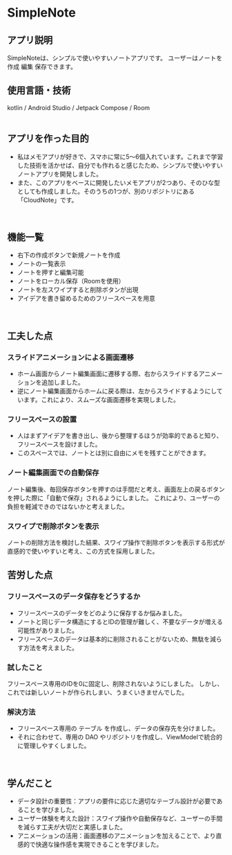 # SimpleNote
## アプリ説明
SimpleNoteは、シンプルで使いやすいノートアプリです。
ユーザーはノートを作成 編集 保存できます。
<br>  

## 使用言語・技術
kotlin / Android Studio / Jetpack Compose / Room <br>
<br>  

## アプリを作った目的
 - 私はメモアプリが好きで、スマホに常に5〜6個入れています。これまで学習した技術を活かせば、自分でも作れると感じたため、シンプルで使いやすいノートアプリを開発しました。
 - また、このアプリをベースに開発したいメモアプリが2つあり、そのひな型としても作成しました。そのうちの1つが、別のリポジトリにある「CloudNote」です。
<br>  

## 機能一覧
 - 右下の作成ボタンで新規ノートを作成
 - ノートの一覧表示
 - ノートを押すと編集可能
 - ノートをローカル保存（Roomを使用）
 - ノートを左スワイプすると削除ボタンが出現
 - アイデアを書き留めるためのフリースペースを用意
<br>  

## 工夫した点
### **スライドアニメーションによる画面遷移**
- ホーム画面からノート編集画面に遷移する際、右からスライドするアニメーションを追加しました。
- 逆にノート編集画面からホームに戻る際は、左からスライドするようにしています。これにより、スムーズな画面遷移を実現しました。

### **フリースペースの設置**
- 人はまずアイデアを書き出し、後から整理するほうが効率的であると知り、フリースペースを設けました。
- このスペースでは、ノートとは別に自由にメモを残すことができます。

### **ノート編集画面での自動保存**
ノート編集後、毎回保存ボタンを押すのは手間だと考え、画面左上の戻るボタンを押した際に「自動で保存」されるようにしました。
これにより、ユーザーの負担を軽減できのではないかと考えました。

### **スワイプで削除ボタンを表示**
ノートの削除方法を検討した結果、スワイプ操作で削除ボタンを表示する形式が直感的で使いやすいと考え、この方式を採用しました。
<br>  

## 苦労した点
### フリースペースのデータ保存をどうするか
- フリースペースのデータをどのように保存するか悩みました。
- ノートと同じデータ構造にするとIDの管理が難しく、不要なデータが増える可能性がありました。
- フリースペースのデータは基本的に削除されることがないため、無駄を減らす方法を考えました。

### 試したこと
フリースペース専用のIDを0に固定し、削除されないようにしました。
しかし、これでは新しいノートが作られしまい、うまくいきませんでした。

### 解決方法
- フリースペース専用の テーブル を作成し、データの保存先を分けました。
- それに合わせて、専用の DAO やリポジトリを作成し、ViewModelで統合的に管理しやすくしました。
<br>  

## **学んだこと**
 - データ設計の重要性：アプリの要件に応じた適切なテーブル設計が必要であることを学びました。
 - ユーザー体験を考えた設計：スワイプ操作や自動保存など、ユーザーの手間を減らす工夫が大切だと実感しました。
 - アニメーションの活用：画面遷移のアニメーションを加えることで、より直感的で快適な操作感を実現できることを学びました。
<br>  

